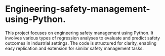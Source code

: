 # Engineering-safety-management-using-Python.
This project focuses on engineering safety management using Python. It involves various types of regression analyses to evaluate and predict safety outcomes in industrial settings. The code is structured for clarity, enabling easy replication and extension for similar safety management tasks.
